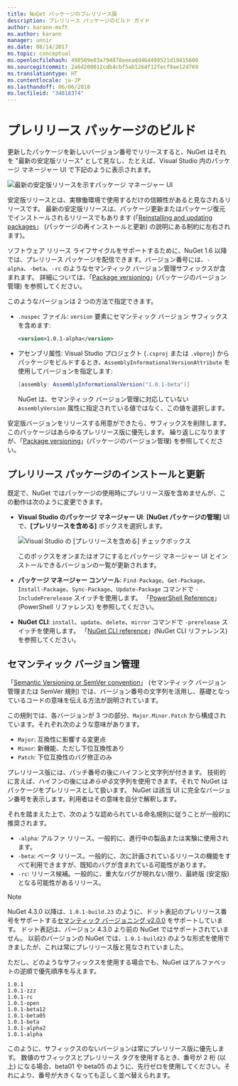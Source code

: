 ```yaml
---
title: NuGet パッケージのプレリリース版
description: プレリリース パッケージのビルド ガイド
author: karann-msft
ms.author: karann
manager: unnir
ms.date: 08/14/2017
ms.topic: conceptual
ms.openlocfilehash: 498509e03a794878eeeadd46d499521d19415600
ms.sourcegitcommit: 2a6d200012cdb4cbf5ab1264f12fecf9ae12d769
ms.translationtype: HT
ms.contentlocale: ja-JP
ms.lasthandoff: 06/06/2018
ms.locfileid: "34818374"
---
```

# <a name="building-pre-release-packages"></a>プレリリース パッケージのビルド

更新したパッケージを新しいバージョン番号でリリースすると、NuGet はそれを "最新の安定版リリース" として見なし、たとえば、Visual Studio 内のパッケージ マネージャー UI で下記のように表示されます。

![最新の安定版リリースを示すパッケージ マネージャー UI](media/Prerelease_01-LatestStable.png)

安定版リリースとは、実稼働環境で使用するだけの信頼性があると見なされるリリースです。 最新の安定版リリースは、パッケージ更新またはパッケージ復元でインストールされるリリースでもあります (「[Reinstalling and updating packages](../consume-packages/reinstalling-and-updating-packages.md)」 (パッケージの再インストールと更新) の説明にある制約に左右されます)。

ソフトウェア リリース ライフサイクルをサポートするために、NuGet 1.6 以降では、プレリリース パッケージを配信できます。バージョン番号には、`-alpha`、`-beta`、`-rc` のようなセマンティック バージョン管理サフィックスが含まれます。 詳細については、「[Package versioning](../reference/package-versioning.md#pre-release-versions)」(パッケージのバージョン管理) を参照してください。

このようなバージョンは 2 つの方法で指定できます。

- `.nuspec` ファイル: `version` 要素にセマンティック バージョン サフィックスを含めます:

    ```xml
    <version>1.0.1-alpha</version>
    ```

- アセンブリ属性: Visual Studio プロジェクト (`.csproj` または `.vbproj`) からパッケージをビルドするとき、`AssemblyInformationalVersionAttribute` を使用してバージョンを指定します:

    ```cs
    [assembly: AssemblyInformationalVersion("1.0.1-beta")]
    ```

    NuGet は、セマンティック バージョン管理に対応していない `AssemblyVersion` 属性に指定されている値ではなく、この値を選択します。

安定版バージョンをリリースする用意ができたら、サフィックスを削除します。このパッケージはあらゆるプレリリース版に優先します。 繰り返しになりますが、「[Package versioning](../reference/package-versioning.md#pre-release-versions)」(パッケージのバージョン管理) を参照してください。

## <a name="installing-and-updating-pre-release-packages"></a>プレリリース パッケージのインストールと更新

既定で、NuGet ではパッケージの使用時にプレリリース版を含めませんが、この動作は次のように変更できます。

- **Visual Studio のパッケージ マネージャー UI**: **[NuGet パッケージの管理]** UI で、**[プレリリースを含める]** ボックスを選択します。

    ![Visual Studio の [プレリリースを含める] チェックボックス](media/Prerelease_02-CheckPrerelease.png)

    このボックスをオンまたはオフにするとパッケージ マネージャー UI とインストールできるバージョンの一覧が更新されます。

- **パッケージ マネージャー コンソール**: `Find-Package`、`Get-Package`、`Install-Package`、`Sync-Package`、`Update-Package` コマンドで `-IncludePrerelease` スイッチを使用します。 「[PowerShell Reference](../tools/powershell-reference.md)」 (PowerShell リファレンス) を参照してください。

- **NuGet CLI**: `install`、`update`、`delete`、`mirror` コマンドで `-prerelease` スイッチを使用します。 「[NuGet CLI reference](../tools/nuget-exe-cli-reference.md)」(NuGet CLI リファレンス) を参照してください。

## <a name="semantic-versioning"></a>セマンティック バージョン管理

「[Semantic Versioning or SemVer convention](http://semver.org/spec/v1.0.0.html)」 (セマンティック バージョン管理または SemVer 規則) では、バージョン番号の文字列を活用し、基礎となっているコードの意味を伝える方法が説明されています。

この規則では、各バージョンが 3 つの部分、`Major.Minor.Patch` から構成されています。それぞれ次のような意味があります。

- `Major`: 互換性に影響する変更点
- `Minor`: 新機能、ただし下位互換性あり
- `Patch`: 下位互換性のバグ修正のみ

プレリリース版には、パッチ番号の後にハイフンと文字列が付きます。 技術的に言えば、ハイフンの後には*あらゆる*文字列を使用できます。それで NuGet はパッケージをプレリリースとして扱います。 NuGet は該当 UI に完全なバージョン番号を表示します。利用者はその意味を自分で解釈します。

それを踏まえた上で、次のような認められている命名規則に従うことが一般的に推奨されます。

- `-alpha`: アルファ リリース。一般的に、進行中の製品または実験に使用されます。
- `-beta`: ベータ リリース。一般的に、次に計画されているリリースの機能をすべて利用できますが、既知のバグが含まれている可能性があります。
- `-rc`: リリース候補。一般的に、重大なバグが現れない限り、最終版 (安定版) となる可能性があるリリース。

> [!Note]
> NuGet 4.3.0 以降は、`1.0.1-build.23` のように、ドット表記のプレリリース番号をサポートする[セマンティック バージョニング v2.0.0](http://semver.org/spec/v2.0.0.html) をサポートしています。 ドット表記は、バージョン 4.3.0 より前の NuGet ではサポートされていません。 以前のバージョンの NuGet では、`1.0.1-build23` のような形式を使用できましたが、これは常にプレリリース版と見なされていました。

ただし、どのようなサフィックスを使用する場合でも、NuGet はアルファベットの逆順で優先順序を与えます。

    1.0.1
    1.0.1-zzz
    1.0.1-rc
    1.0.1-open
    1.0.1-beta12
    1.0.1-beta05
    1.0.1-beta
    1.0.1-alpha2
    1.0.1-alpha

このように、サフィックスのないバージョンは常にプレリリース版に優先します。 数値のサフィックスとプレリリース タグを使用するとき、番号が 2 桁 (以上) になる場合、beta01 や beta05 のように、先行ゼロを使用してください。それにより、番号が大きくなっても正しく並べ替えられます。
